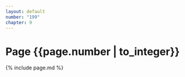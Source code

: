 ```yaml
---
layout: default
number: "199"
chapter: 9
---
```


# Page {{page.number | to_integer}}
{% include page.md %}
